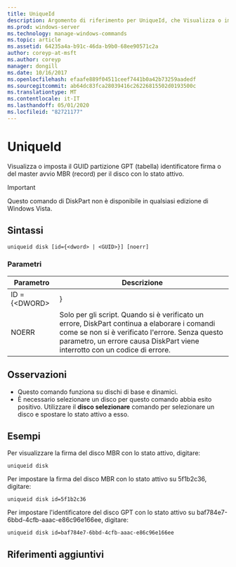 ```yaml
---
title: UniqueId
description: Argomento di riferimento per UniqueId, che Visualizza o imposta l'identificatore GPT (GUID Partition Table) o la firma del record di avvio principale (MBR) per il disco con lo stato attivo.
ms.prod: windows-server
ms.technology: manage-windows-commands
ms.topic: article
ms.assetid: 64235a4a-b91c-46da-b9b0-68ee90571c2a
author: coreyp-at-msft
ms.author: coreyp
manager: dongill
ms.date: 10/16/2017
ms.openlocfilehash: efaafe889f04511ceef7441b0a42b73259aadedf
ms.sourcegitcommit: ab64dc83fca28039416c26226815502d0193500c
ms.translationtype: MT
ms.contentlocale: it-IT
ms.lasthandoff: 05/01/2020
ms.locfileid: "82721177"
---
```

# <a name="uniqueid"></a>UniqueId

Visualizza o imposta il GUID partizione GPT (tabella) identificatore firma o del master avvio MBR (record) per il disco con lo stato attivo.

> [!IMPORTANT]
> Questo comando di DiskPart non è disponibile in qualsiasi edizione di Windows Vista.

## <a name="syntax"></a>Sintassi

```
uniqueid disk [id={<dword> | <GUID>}] [noerr]
```

### <a name="parameters"></a>Parametri

|  Parametro   |                                                                                             Descrizione                                                                                              |
|--------------|------------------------------------------------------------------------------------------------------------------------------------------------------------------------------------------------------|
| ID = {\<DWORD> |                                                                                               <GUID>}                                                                                                |
|    NOERR     | Solo per gli script. Quando si è verificato un errore, DiskPart continua a elaborare i comandi come se non si è verificato l'errore. Senza questo parametro, un errore causa DiskPart viene interrotto con un codice di errore. |

## <a name="remarks"></a>Osservazioni

-   Questo comando funziona su dischi di base e dinamici.
-   È necessario selezionare un disco per questo comando abbia esito positivo. Utilizzare il **disco selezionare** comando per selezionare un disco e spostare lo stato attivo a esso.

## <a name="examples"></a>Esempi

Per visualizzare la firma del disco MBR con lo stato attivo, digitare:
```
uniqueid disk
```
Per impostare la firma del disco MBR con lo stato attivo su 5f1b2c36, digitare:
```
uniqueid disk id=5f1b2c36
```
Per impostare l'identificatore del disco GPT con lo stato attivo su baf784e7-6bbd-4cfb-aaac-e86c96e166ee, digitare:
```
uniqueid disk id=baf784e7-6bbd-4cfb-aaac-e86c96e166ee
```

## <a name="additional-references"></a>Riferimenti aggiuntivi

